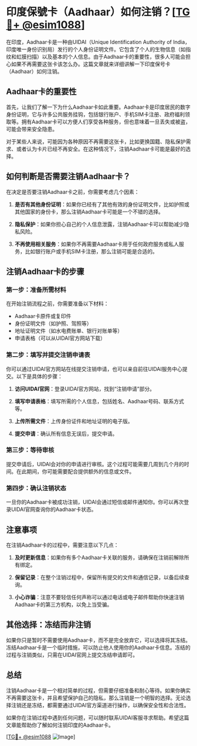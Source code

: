 # 印度保號卡（Aadhaar）如何注销？[[TG💪+ @esim1088](https://t.me/s/esim1088)]

在印度，Aadhaar卡是一种由UIDAI（Unique Identification Authority of India，印度唯一身份识别局）发行的个人身份证明文件。它包含了个人的生物信息（如指纹和虹膜扫描）以及基本的个人信息。由于Aadhaar卡的重要性，很多人可能会担心如果不再需要这张卡该怎么办。这篇文章就来详细讲解一下印度保号卡（Aadhaar）如何注销。

## Aadhaar卡的重要性

首先，让我们了解一下为什么Aadhaar卡如此重要。Aadhaar卡是印度居民的数字身份证明，它与许多公共服务挂钩，包括银行账户、手机SIM卡注册、政府福利领取等。拥有Aadhaar卡可以方便人们享受各种服务，但也意味着一旦丢失或被盗，可能会带来安全隐患。

对于某些人来说，可能因为各种原因不再需要这张卡，比如更换国籍、隐私保护需求、或者认为卡片已经不再安全。在这种情况下，注销Aadhaar卡可能是最好的选择。

## 如何判断是否需要注销Aadhaar卡？

在决定是否要注销Aadhaar卡之前，你需要考虑几个因素：

1. **是否有其他身份证明**：如果你已经有了其他有效的身份证明文件，比如护照或其他国家的身份卡，那么注销Aadhaar卡可能是一个不错的选择。
   
2. **隐私保护**：如果你担心自己的个人信息泄露，注销Aadhaar卡可以帮助减少隐私风险。

3. **不再使用相关服务**：如果你不再需要Aadhaar卡用于任何政府服务或私人服务，比如银行账户或手机SIM卡注册，那么注销可能是合适的。

## 注销Aadhaar卡的步骤

### 第一步：准备所需材料

在开始注销流程之前，你需要准备以下材料：

- Aadhaar卡原件或复印件
- 身份证明文件（如护照、驾照等）
- 地址证明文件（如水电费账单、银行对账单等）
- 申请表格（可以从UIDAI官方网站下载）

### 第二步：填写并提交注销申请表

你可以通过UIDAI官方网站在线提交注销申请，也可以亲自前往UIDAI服务中心提交。以下是具体的步骤：

1. **访问UIDAI官网**：登录UIDAI官方网站，找到“注销申请”部分。
   
2. **填写申请表格**：填写所需的个人信息，包括姓名、Aadhaar号码、联系方式等。

3. **上传所需文件**：上传身份证件和地址证明的电子版。

4. **提交申请**：确认所有信息无误后，提交申请。

### 第三步：等待审核

提交申请后，UIDAI会对你的申请进行审核。这个过程可能需要几周到几个月的时间。在此期间，你可能需要配合提供额外的信息或文件。

### 第四步：确认注销状态

一旦你的Aadhaar卡被成功注销，UIDAI会通过短信或邮件通知你。你可以再次登录UIDAI官网查询你的Aadhaar卡状态。

## 注意事项

在注销Aadhaar卡的过程中，需要注意以下几点：

1. **及时更新信息**：如果你有多个Aadhaar卡关联的服务，请确保在注销前解除所有绑定。

2. **保留记录**：在整个注销过程中，保留所有提交的文件和通信记录，以备后续查询。

3. **小心诈骗**：注意不要轻信任何声称可以通过电话或电子邮件帮助你快速注销Aadhaar卡的第三方机构，以免上当受骗。

## 其他选择：冻结而非注销

如果你只是暂时不需要使用Aadhaar卡，而不是完全放弃它，可以选择将其冻结。冻结Aadhaar卡是一个临时措施，可以防止他人使用你的Aadhaar卡信息。冻结的过程与注销类似，只需在UIDAI官网上提交冻结申请即可。

## 总结

注销Aadhaar卡是一个相对简单的过程，但需要仔细准备和耐心等待。如果你确实不再需要这张卡，并且希望保护自己的隐私，那么注销是一个明智的选择。无论选择注销还是冻结，都需要通过UIDAI官方渠道进行操作，以确保安全性和合法性。

如果你在注销过程中遇到任何问题，可以随时联系UIDAI客服寻求帮助。希望这篇文章能帮助你了解如何注销印度的Aadhaar卡。

[[TG💪+ @esim1088](https://t.me/s/esim1088) ![Image](https://i.postimg.cc/4NQfJmqS/Snipaste-2025-05-13-00-14-12.png)]
